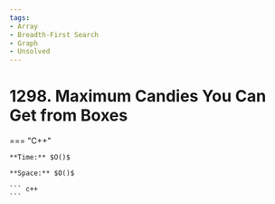 ```yaml
---
tags:
- Array
- Breadth-First Search
- Graph
- Unsolved
---
```



# 1298. Maximum Candies You Can Get from Boxes

=== "C++"

    **Time:** $O()$

    **Space:** $O()$

    ``` c++
    ```